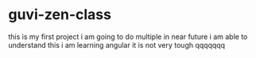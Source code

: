 # guvi-zen-class
this is my first project
i am going to do multiple in near future
i am able to understand this
i am learning angular it is not very tough
qqqqqqq
